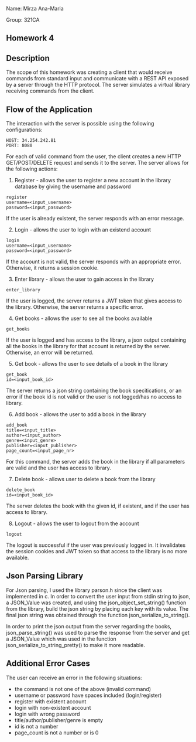 Name: Mirza Ana-Maria

Group: 321CA

## Homework 4

## Description
The scope of this homework was creating a client that would receive commands
from standard input and communicate with a REST API exposed by a server through
the HTTP protocol. The server simulates a virtual library receiving commands 
from the client.

## Flow of the Application
The interaction with the server is possible using the following configurations:

```
HOST: 34.254.242.81
PORT: 8080
```

For each of valid command from the user, the client creates a new HTTP 
GET/POST/DELETE request and sends it to the server.
The server allows for the following actions:

1. Register - allows the user to register a new account in the library database
by giving the username and password

```
register
username=<input_username>
password=<input_password>
```

If the user is already existent, the server responds with an error message.

2. Login - allows the user to login with an existend account

```
login
username=<input_username>
password=<input_password>
```

If the account is not valid, the server responds with an appropriate error. Otherwise, it returns a session cookie.

3. Enter library - allows the user to gain access in the library

```
enter_library
```

If the user is logged, the server returns a JWT token that gives access to the
library. Otherwise, the server returns a specific error.

4. Get books - allows the user to see all the books available

```
get_books
```

If the user is logged and has access to the library, a json output containing
all the books in the library for that account is returned by the server.
Otherwise, an error will be returned.

5. Get book - allows the user to see details of a book in the library

```
get_book
id=<input_book_id>
```

The server returns a json string containing the book specitications, or an error
if the book id is not valid or the user is not logged/has no access to library.

6. Add book - allows the user to add a book in the library

```
add_book
title=<input_title>
author=<input_author>
genre=<input_genre>
publisher=<input_publisher>
page_count=<input_page_nr>
```

For this command, the server adds the book in the library if all parameters are
valid and the user has access to library.

7. Delete book - allows user to delete a book from the library

```
delete_book
id=<input_book_id>
```

The server deletes the book with the given id, if existent, and if the user has access to library.

8. Logout - allows the user to logout from the account

```
logout
```

The logout is successful if the user was previously logged in. It invalidates
the session cookies and JWT token so that access to the library is no more
available.

## Json Parsing Library
For Json parsing, I used the library parson.h since the client was implemented
in c. In order to convert the user input from stdin string to json, a JSON_Value
was created, and using the json_object_set_string() function from the library,
build the json string by placing each key with its value.
The final json string was obtained through the function json_serialize_to_string().

In order to print the json output from the server regarding the books,
json_parse_string() was used to parse the response from the server and get a
JSON_Value which was used in the function json_serialize_to_string_pretty()
to make it more readable.

## Additional Error Cases
The user can receive an error in the following situations:

* the command is not one of the above (invalid command)
* username or password have spaces included (login/register)
* register with existent account
* login with non-existent account
* login with wrong password
* title/author/publisher/genre is empty
* id is not a number
* page_count is not a number or is 0
